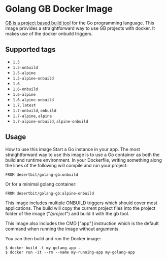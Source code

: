 # Golang GB Docker Image

[GB is a project based build tool](http://getgb.io/) for the Go programming language.
This image provides a straightforward way to use GB projects with docker.
It makes use of the docker onbuild triggers.

## Supported tags
- `1.5`
- `1.5-onbuild`
- `1.5-alpine`
- `1.5-alpine-onbuild`
- `1.6`
- `1.6-onbuild`
- `1.6-alpine`
- `1.6-alpine-onbuild`
- `1.7`, `latest`
- `1.7-onbuild`, `onbuild`
- `1.7-alpine`, `alpine`
- `1.7-alpine-onbuild`, `alpine-onbuild`

## Usage
How to use this image Start a Go instance in your app.
The most straightforward way to use this image is to use a Go container as both the build and runtime environment. In your Dockerfile, writing something along the lines of the following will compile and run your project:

```
FROM desertbit/golang-gb:onbuild
```

Or for a minimal golang container:

```
FROM desertbit/golang-gb:alpine-onbuild
```

This image includes multiple ONBUILD triggers which should cover most applications. The build will copy the current project files into the project folder of the image ("*/project*") and build it with the gb tool.

This image also includes the CMD ["app"] instruction which is the default command when running the image without arguments.

You can then build and run the Docker image:

```
$ docker build -t my-golang-app .
$ docker run -it --rm --name my-running-app my-golang-app
```
